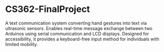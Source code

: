 # CS362-FinalProject
A text communication system converting hand gestures into text via ultrasonic sensors. Enables real-time message exchange between two Arduinos using serial communication and LCD displays. Designed for accessibility, it provides a keyboard-free input method for individuals with limited mobility.
